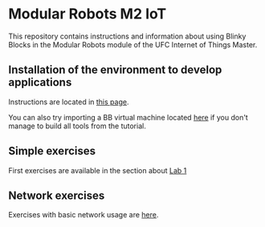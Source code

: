 # Modular Robots M2 IoT

This repository contains instructions and information about using Blinky Blocks in the Modular Robots module of the UFC Internet of Things Master.

## Installation of the environment to develop applications

Instructions are located in [this page](https://github.com/flassabe/modular-robots/blob/main/INSTALL.md).

You can also try importing a BB virtual machine located [here](https://cloud.femto-st.fr/nextcloud/index.php/s/iAWDAZEHiNZ49Kw) if you don't manage to build all tools from the tutorial.

## Simple exercises

First exercises are available in the section about [Lab 1](https://github.com/flassabe/modular-robots/blob/main/lab.md)

## Network exercises

Exercises with basic network usage are [here](https://github.com/flassabe/modular-robots/blob/main/network1.md).
